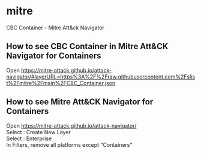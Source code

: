 # mitre
CBC Container - Mitre Att&amp;ck Navigator

## How to see CBC Container in Mitre Att&CK Navigator for Containers

Open https://mitre-attack.github.io/attack-navigator/#layerURL=https%3A%2F%2Fraw.githubusercontent.com%2Fslist%2Fmitre%2Fmain%2FCBC_Container.json  

## How to see Mitre Att&CK Navigator for Containers

Open https://mitre-attack.github.io/attack-navigator/  
Select : Create New Layer  
Select : Enterprise  
In Filters, remove all platforms except "Containers"  
